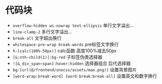 # 代码块

- `overflow-hidden ws-nowrap text-ellipsis` 单行文字溢出...
- `line-clamp-2` 多行文字溢出...
- `break-all` 文字超出换行
- `whitespace-pre-wrap break-words`  pre标签文字换行
- `h-[calc(100%-50px)]` calc函数 高度100%减去50px
- `[&:nth-child(1)]:bg-red`  子标签伪类选择器
- `![&_div_span~span]:hover:hidden` 选择器组合 后代选择器
- `bg-[url(@/frontend/unocss/assets/mao.png)]` 设置背景图片
- `[word-wrap:break-word] [word-break:break-all]` 设置英文和数字换行

